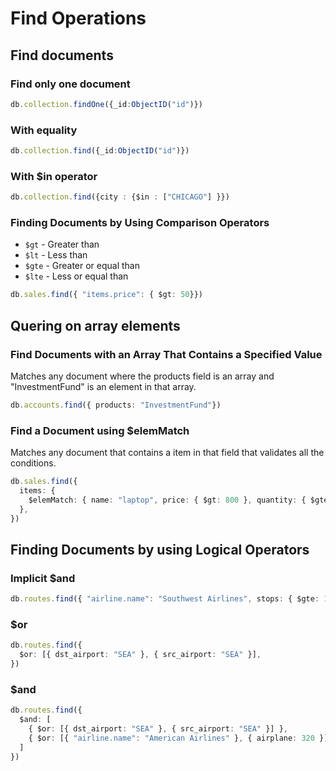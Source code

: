 # Find Operations

## Find documents

### Find only one document

```ts
db.collection.findOne({_id:ObjectID("id")})
```

### With equality

```ts
db.collection.find({_id:ObjectID("id")})
```

### With $in operator

```ts
db.collection.find({city : {$in : ["CHICAGO"] }})
```

### Finding Documents by Using Comparison Operators

* `$gt` - Greater than
* `$lt` - Less than
* `$gte` - Greater or equal than 
* `$lte` - Less or equal than

```ts
db.sales.find({ "items.price": { $gt: 50}})
```

## Quering on array elements

### Find Documents with an Array That Contains a Specified Value

Matches any document where the products field is an array and "InvestmentFund" is an element in that array.

```ts
db.accounts.find({ products: "InvestmentFund"})
```

### Find a Document using $elemMatch

Matches any document that contains a item in that field that validates all the conditions.

```ts
db.sales.find({
  items: {
    $elemMatch: { name: "laptop", price: { $gt: 800 }, quantity: { $gte: 1 } },
  },
})
```

## Finding Documents by using Logical Operators

### Implicit $and

```ts
db.routes.find({ "airline.name": "Southwest Airlines", stops: { $gte: 1 } })
```

### $or

```ts
db.routes.find({
  $or: [{ dst_airport: "SEA" }, { src_airport: "SEA" }],
})
```

### $and

```ts
db.routes.find({
  $and: [
    { $or: [{ dst_airport: "SEA" }, { src_airport: "SEA" }] },
    { $or: [{ "airline.name": "American Airlines" }, { airplane: 320 }] },
  ]
})
```